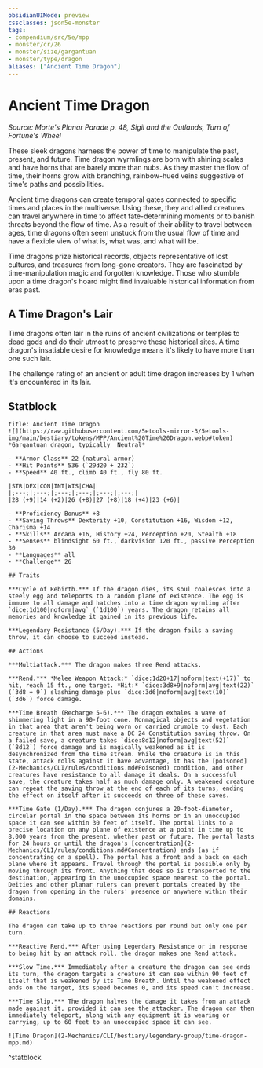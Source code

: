 ```yaml
---
obsidianUIMode: preview
cssclasses: json5e-monster
tags:
- compendium/src/5e/mpp
- monster/cr/26
- monster/size/gargantuan
- monster/type/dragon
aliases: ["Ancient Time Dragon"]
---
```

# Ancient Time Dragon
*Source: Morte's Planar Parade p. 48, Sigil and the Outlands, Turn of Fortune's Wheel*  

These sleek dragons harness the power of time to manipulate the past, present, and future. Time dragon wyrmlings are born with shining scales and have horns that are barely more than nubs. As they master the flow of time, their horns grow with branching, rainbow-hued veins suggestive of time's paths and possibilities.

Ancient time dragons can create temporal gates connected to specific times and places in the multiverse. Using these, they and allied creatures can travel anywhere in time to affect fate-determining moments or to banish threats beyond the flow of time. As a result of their ability to travel between ages, time dragons often seem unstuck from the usual flow of time and have a flexible view of what is, what was, and what will be.

Time dragons prize historical records, objects representative of lost cultures, and treasures from long-gone creators. They are fascinated by time-manipulation magic and forgotten knowledge. Those who stumble upon a time dragon's hoard might find invaluable historical information from eras past.

## A Time Dragon's Lair

Time dragons often lair in the ruins of ancient civilizations or temples to dead gods and do their utmost to preserve these historical sites. A time dragon's insatiable desire for knowledge means it's likely to have more than one such lair.

The challenge rating of an ancient or adult time dragon increases by 1 when it's encountered in its lair.

## Statblock

```ad-statblock
title: Ancient Time Dragon
![](https://raw.githubusercontent.com/5etools-mirror-3/5etools-img/main/bestiary/tokens/MPP/Ancient%20Time%20Dragon.webp#token)
*Gargantuan dragon, typically  Neutral*

- **Armor Class** 22 (natural armor)
- **Hit Points** 536 (`29d20 + 232`)
- **Speed** 40 ft., climb 40 ft., fly 80 ft.

|STR|DEX|CON|INT|WIS|CHA|
|:---:|:---:|:---:|:---:|:---:|:---:|
|28 (+9)|14 (+2)|26 (+8)|27 (+8)|18 (+4)|23 (+6)|

- **Proficiency Bonus** +8
- **Saving Throws** Dexterity +10, Constitution +16, Wisdom +12, Charisma +14
- **Skills** Arcana +16, History +24, Perception +20, Stealth +18
- **Senses** blindsight 60 ft., darkvision 120 ft., passive Perception 30
- **Languages** all
- **Challenge** 26

## Traits

***Cycle of Rebirth.*** If the dragon dies, its soul coalesces into a steely egg and teleports to a random plane of existence. The egg is immune to all damage and hatches into a time dragon wyrmling after `dice:1d100|noform|avg` (`1d100`) years. The dragon retains all memories and knowledge it gained in its previous life.

***Legendary Resistance (5/Day).*** If the dragon fails a saving throw, it can choose to succeed instead.

## Actions

***Multiattack.*** The dragon makes three Rend attacks.

***Rend.*** *Melee Weapon Attack:* `dice:1d20+17|noform|text(+17)` to hit, reach 15 ft., one target. *Hit:* `dice:3d8+9|noform|avg|text(22)` (`3d8 + 9`) slashing damage plus `dice:3d6|noform|avg|text(10)` (`3d6`) force damage.

***Time Breath (Recharge 5-6).*** The dragon exhales a wave of shimmering light in a 90-foot cone. Nonmagical objects and vegetation in that area that aren't being worn or carried crumble to dust. Each creature in that area must make a DC 24 Constitution saving throw. On a failed save, a creature takes `dice:8d12|noform|avg|text(52)` (`8d12`) force damage and is magically weakened as it is desynchronized from the time stream. While the creature is in this state, attack rolls against it have advantage, it has the [poisoned](2-Mechanics/CLI/rules/conditions.md#Poisoned) condition, and other creatures have resistance to all damage it deals. On a successful save, the creature takes half as much damage only. A weakened creature can repeat the saving throw at the end of each of its turns, ending the effect on itself after it succeeds on three of these saves.

***Time Gate (1/Day).*** The dragon conjures a 20-foot-diameter, circular portal in the space between its horns or in an unoccupied space it can see within 30 feet of itself. The portal links to a precise location on any plane of existence at a point in time up to 8,000 years from the present, whether past or future. The portal lasts for 24 hours or until the dragon's [concentration](2-Mechanics/CLI/rules/conditions.md#Concentration) ends (as if concentrating on a spell). The portal has a front and a back on each plane where it appears. Travel through the portal is possible only by moving through its front. Anything that does so is transported to the destination, appearing in the unoccupied space nearest to the portal. Deities and other planar rulers can prevent portals created by the dragon from opening in the rulers' presence or anywhere within their domains.

## Reactions

The dragon can take up to three reactions per round but only one per turn.

***Reactive Rend.*** After using Legendary Resistance or in response to being hit by an attack roll, the dragon makes one Rend attack.

***Slow Time.*** Immediately after a creature the dragon can see ends its turn, the dragon targets a creature it can see within 90 feet of itself that is weakened by its Time Breath. Until the weakened effect ends on the target, its speed becomes 0, and its speed can't increase.

***Time Slip.*** The dragon halves the damage it takes from an attack made against it, provided it can see the attacker. The dragon can then immediately teleport, along with any equipment it is wearing or carrying, up to 60 feet to an unoccupied space it can see.

![Time Dragon](2-Mechanics/CLI/bestiary/legendary-group/time-dragon-mpp.md)
```
^statblock